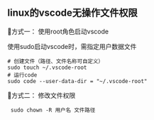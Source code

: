 #

## linux的vscode无操作文件权限

🔹方式一： 使用root角色启动vscode

使用sudo启动vscode时，需指定用户数据文件

```shell
# 创建文件（路径、文件名称可自定义）
sudo touch ~/.vscode-root
# 运行code
sudo code --user-data-dir = "~/.vscode-root"  
```

🔹方式二： 修改文件权限

```shell
 sudo chown -R 用户名 文件路径
```
